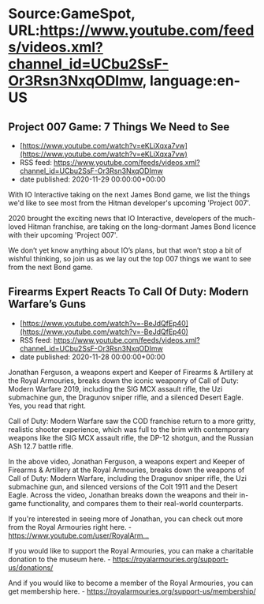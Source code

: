 # Source:GameSpot, URL:https://www.youtube.com/feeds/videos.xml?channel_id=UCbu2SsF-Or3Rsn3NxqODImw, language:en-US

## Project 007 Game: 7 Things We Need to See
 - [https://www.youtube.com/watch?v=eKLiXqxa7vw](https://www.youtube.com/watch?v=eKLiXqxa7vw)
 - RSS feed: https://www.youtube.com/feeds/videos.xml?channel_id=UCbu2SsF-Or3Rsn3NxqODImw
 - date published: 2020-11-29 00:00:00+00:00

With IO Interactive taking on the next James Bond game, we list the things we'd like to see most from the Hitman developer's upcoming 'Project 007'.

2020 brought the exciting news that IO Interactive, developers of the much-loved Hitman franchise, are taking on the long-dormant James Bond licence with their upcoming 'Project 007'. 

We don’t yet know anything about IO’s plans, but that won’t stop a bit of wishful thinking, so join us as we lay out the top 007 things we want to see from the next Bond game.

## Firearms Expert Reacts To Call Of Duty: Modern Warfare’s Guns
 - [https://www.youtube.com/watch?v=-BeJdQfEp40](https://www.youtube.com/watch?v=-BeJdQfEp40)
 - RSS feed: https://www.youtube.com/feeds/videos.xml?channel_id=UCbu2SsF-Or3Rsn3NxqODImw
 - date published: 2020-11-28 00:00:00+00:00

Jonathan Ferguson, a weapons expert and Keeper of Firearms & Artillery at the Royal Armouries, breaks down the iconic weaponry of Call of Duty: Modern Warfare 2019, including the SIG MCX assault rifle, the Uzi submachine gun, the Dragunov sniper rifle, and a silenced Desert Eagle. Yes, you read that right.

Call of Duty: Modern Warfare saw the COD franchise return to a more gritty, realistic shooter experience, which was full to the brim with contemporary weapons like the SIG MCX assault rifle, the DP-12 shotgun, and the Russian ASh 12.7 battle rifle.

In the above video, Jonathan Ferguson, a weapons expert and Keeper of Firearms & Artillery at the Royal Armouries, breaks down the weapons of Call of Duty: Modern Warfare, including the Dragunov sniper rifle, the Uzi submachine gun, and silenced versions of the Colt 1911 and the Desert Eagle. Across the video, Jonathan breaks down the weapons and their in-game functionality, and compares them to their real-world counterparts.

If you're interested in seeing more of Jonathan, you can check out more from the Royal Armouries right here. - https://www.youtube.com/user/RoyalArm…

If you would like to support the Royal Armouries, you can make a charitable donation to the museum here. - https://royalarmouries.org/support-us/donations/ 

And if you would like to become a member of the Royal Armouries, you can get membership here. - https://royalarmouries.org/support-us/membership/

